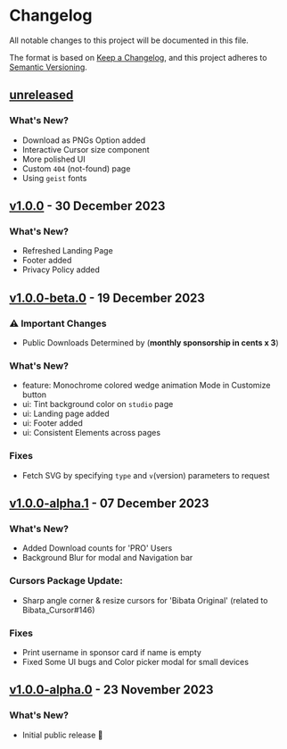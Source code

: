 # Changelog

All notable changes to this project will be documented in this file.

The format is based on [Keep a Changelog](https://keepachangelog.com/en/1.0.0/),
and this project adheres to [Semantic Versioning](https://semver.org/spec/v2.0.0.html).

## [unreleased]

### What's New?

-   Download as PNGs Option added
-   Interactive Cursor size component
-   More polished UI
-   Custom `404` (not-found) page
-   Using `geist` fonts

## [v1.0.0] - 30 December 2023

### What's New?

-   Refreshed Landing Page
-   Footer added
-   Privacy Policy added

## [v1.0.0-beta.0] - 19 December 2023

### :warning: Important Changes

-   Public Downloads Determined by (**monthly sponsorship in cents x 3**)

### What's New?

-   feature: Monochrome colored wedge animation Mode in Customize button
-   ui: Tint background color on `studio` page
-   ui: Landing page added
-   ui: Footer added
-   ui: Consistent Elements across pages

### Fixes

-   Fetch SVG by specifying `type` and `v`(version) parameters to request

## [v1.0.0-alpha.1] - 07 December 2023

### What's New?

-   Added Download counts for 'PRO' Users
-   Background Blur for modal and Navigation bar

### Cursors Package Update:

-   Sharp angle corner & resize cursors for 'Bibata Original' (related to Bibata_Cursor#146)

### Fixes

-   Print username in sponsor card if name is empty
-   Fixed Some UI bugs and Color picker modal for small devices

## [v1.0.0-alpha.0] - 23 November 2023

### What's New?

-   Initial public release 🎊

[unreleased]: https://github.com/ful1e5/bibata/compare/v1.0.0...main
[v1.0.0]: https://github.com/ful1e5/bibata/compare/v1.0.0...v1.0.0-beta.0
[v1.0.0-beta.0]: https://github.com/ful1e5/bibata/compare/v1.0.0-alpha.1...v1.0.0-beta.0
[v1.0.0-alpha.1]: https://github.com/ful1e5/bibata/compare/v1.0.0-alpha.0...v1.0.0-alpha.1
[v1.0.0-alpha.0]: https://github.com/ful1e5/bibata/tree/v1.0.0-alpha.0
